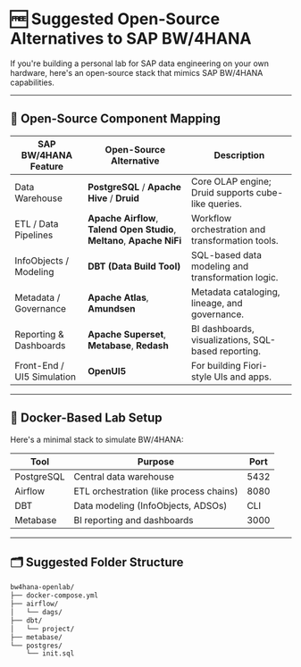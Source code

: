 # 🆓 Suggested Open-Source Alternatives to SAP BW/4HANA

If you're building a personal lab for SAP data engineering on your own hardware, here's an open-source stack that mimics SAP BW/4HANA capabilities.

---

## 🔧 Open-Source Component Mapping

| SAP BW/4HANA Feature        | Open-Source Alternative                            | Description |
|-----------------------------|-----------------------------------------------------|-------------|
| Data Warehouse              | **PostgreSQL** / **Apache Hive** / **Druid**       | Core OLAP engine; Druid supports cube-like queries. |
| ETL / Data Pipelines        | **Apache Airflow**, **Talend Open Studio**, **Meltano**, **Apache NiFi** | Workflow orchestration and transformation tools. |
| InfoObjects / Modeling      | **DBT (Data Build Tool)**                           | SQL-based data modeling and transformation logic. |
| Metadata / Governance       | **Apache Atlas**, **Amundsen**                     | Metadata cataloging, lineage, and governance. |
| Reporting & Dashboards      | **Apache Superset**, **Metabase**, **Redash**       | BI dashboards, visualizations, SQL-based reporting. |
| Front-End / UI5 Simulation  | **OpenUI5**                                        | For building Fiori-style UIs and apps. |

---

## 🧪 Docker-Based Lab Setup

Here's a minimal stack to simulate BW/4HANA:

| Tool        | Purpose                              | Port |
|-------------|---------------------------------------|------|
| PostgreSQL  | Central data warehouse                | 5432 |
| Airflow     | ETL orchestration (like process chains) | 8080 |
| DBT         | Data modeling (InfoObjects, ADSOs)     | CLI  |
| Metabase    | BI reporting and dashboards            | 3000 |

---

## 🗂️ Suggested Folder Structure

```bash
bw4hana-openlab/
├── docker-compose.yml
├── airflow/
│   └── dags/
├── dbt/
│   └── project/
├── metabase/
└── postgres/
    └── init.sql
